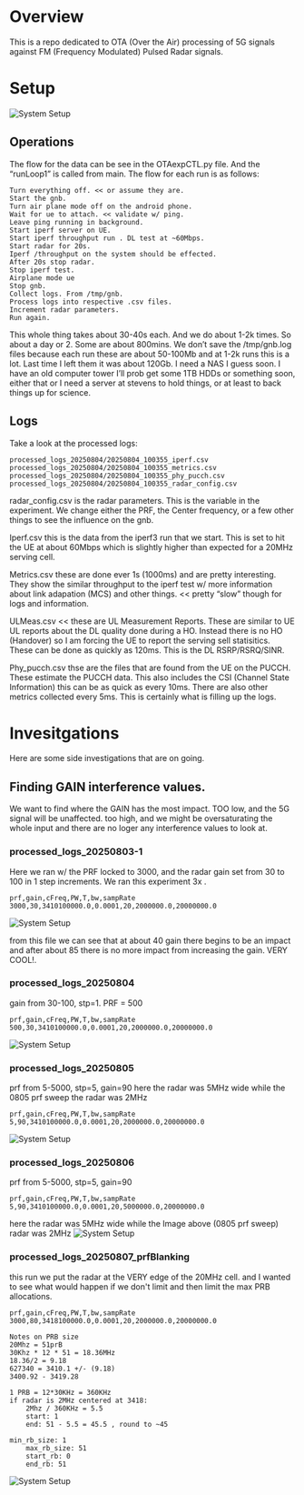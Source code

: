 # Overview

This is a repo dedicated to OTA (Over the Air) processing of 5G signals against FM (Frequency Modulated) Pulsed Radar signals. 

# Setup
![System Setup](images/5G_Radar_SystemView.png)

## Operations
The flow for the data can be see in the OTAexpCTL.py file. And the “runLoop1” is called from main. The flow for each run is as follows:
```
Turn everything off. << or assume they are.
Start the gnb.
Turn air plane mode off on the android phone.
Wait for ue to attach. << validate w/ ping.
Leave ping running in background.
Start iperf server on UE.
Start iperf throughput run . DL test at ~60Mbps.
Start radar for 20s.
Iperf /throughput on the system should be effected.
After 20s stop radar.
Stop iperf test.
Airplane mode ue
Stop gnb.
Collect logs. From /tmp/gnb.
Process logs into respective .csv files.
Increment radar parameters.
Run again.
``` 
This whole thing takes about 30-40s each. And we do about 1-2k times. So about a day or 2. Some are about 800mins.
We don’t save the /tmp/gnb.log files because each run these are about 50-100Mb and at 1-2k runs this is a lot. Last time I left them it was about 120Gb. I need a NAS I guess soon. I have an old computer tower I’ll prob get some 1TB HDDs or something soon, either that or I need a server at stevens to hold things, or at least to back things up for science.

## Logs
Take a look at the processed logs:
```processed_logs_20250804/20250804_100355_ULMeas.csv
processed_logs_20250804/20250804_100355_iperf.csv
processed_logs_20250804/20250804_100355_metrics.csv
processed_logs_20250804/20250804_100355_phy_pucch.csv
processed_logs_20250804/20250804_100355_radar_config.csv
```
 
radar_config.csv is the radar parameters. This is the variable in the experiment. We change either the PRF, the Center frequency, or a few other things to see the influence on the gnb.
 
Iperf.csv this is the data from the iperf3 run that we start. This is set to hit the UE at about 60Mbps which is slightly higher than expected for a 20MHz serving cell. 
 
Metrics.csv these are done ever 1s (1000ms) and are pretty interesting. They show the similar throughput to the iperf test w/ more information about link adapation (MCS) and other things. << pretty “slow” though for logs and information.
 
ULMeas.csv << these are UL Measurement Reports. These are similar to UE UL reports about the DL quality done during a HO. Instead there is no HO (Handover) so I am forcing the UE to report the serving sell statisitics. These can be done as quickly as 120ms. This is the DL RSRP/RSRQ/SINR.
 
Phy_pucch.csv thse are the files that are found from the UE on the PUCCH. These estimate the PUCCH data. This also includes the CSI (Channel State Information) this can be as quick as every 10ms. There are also other metrics collected every 5ms. This is certainly what is filling up the logs.


# Invesitgations
Here are some side investigations that are on going. 

## Finding GAIN interference values. 
We want to find where the GAIN has the most impact. TOO low, and the 5G signal will be unaffected. too high, and we might be oversaturating the whole input and there are no loger any interference values to look at. 

### processed_logs_20250803-1
Here we ran w/ the PRF locked to 3000, and the radar gain set from 30 to 100 in 1 step increments. We ran this experiment 3x . 
```csv
prf,gain,cFreq,PW,T,bw,sampRate
3000,30,3410100000.0,0.0001,20,2000000.0,20000000.0
```
![System Setup](images/gainVbrate_prf3000.png)

from this file we can see that at about 40 gain there begins to be an impact and after about 85 there is no more impact from increasing the gain. VERY COOL!. 

### processed_logs_20250804
gain from 30-100, stp=1. PRF = 500
```csv
prf,gain,cFreq,PW,T,bw,sampRate
500,30,3410100000.0,0.0001,20,2000000.0,20000000.0
```
![System Setup](images/gainVbrate_prf500.png)

### processed_logs_20250805
prf from 5-5000, stp=5, gain=90
here the radar was 5MHz wide while the 0805 prf sweep the radar was 2MHz
```csv
prf,gain,cFreq,PW,T,bw,sampRate
5,90,3410100000.0,0.0001,20,2000000.0,20000000.0
```
![System Setup](images/prfVbrate_gain90.png)

### processed_logs_20250806 
prf from 5-5000, stp=5, gain=90
```csv
prf,gain,cFreq,PW,T,bw,sampRate
5,90,3410100000.0,0.0001,20,5000000.0,20000000.0
```
here the radar was 5MHz wide while the Image above (0805 prf sweep) radar was 2MHz
![System Setup](images/prfVbrate_gain90_5MhzBW.png)

### processed_logs_20250807_prfBlanking
this run we put the radar at the VERY edge of the 20MHz cell. and I wanted to see what would happen if we don't limit and then limit the max PRB allocations. 

```
prf,gain,cFreq,PW,T,bw,sampRate
3000,80,3418100000.0,0.0001,20,2000000.0,20000000.0
```

```
Notes on PRB size
20Mhz = 51prB 
30Khz * 12 * 51 = 18.36MHz
18.36/2 = 9.18
627340 = 3410.1 +/- (9.18)
3400.92 - 3419.28

1 PRB = 12*30KHz = 360KHz
if radar is 2MHz centered at 3418:
    2Mhz / 360KHz = 5.5
    start: 1 
    end: 51 - 5.5 = 45.5 , round to ~45

min_rb_size: 1
    max_rb_size: 51
    start_rb: 0
    end_rb: 51
```
![System Setup](/images/20250807_prbBlankingExperiment.png)


